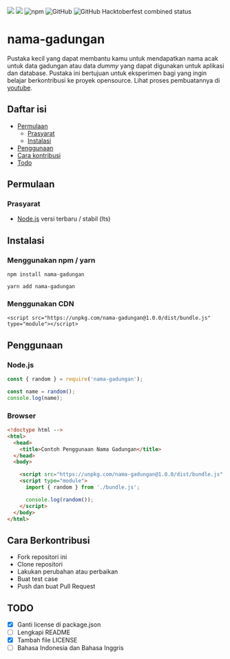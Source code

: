 <img src="https://img.shields.io/codecov/c/github/rizafahmi/nama-gadungan?style=flat-square" />  <img src="https://img.shields.io/github/repo-size/rizafahmi/nama-gadungan?style=flat-square" />  ![npm](https://img.shields.io/npm/dm/nama-gadungan?style=flat-square)  ![GitHub](https://img.shields.io/github/license/rizafahmi/nama-gadungan?style=flat-square)  ![GitHub Hacktoberfest combined status](https://img.shields.io/github/hacktoberfest/2020/rizafahmi/nama-gadungan?style=flat-square)

# nama-gadungan

Pustaka kecil yang dapat membantu kamu untuk mendapatkan nama acak untuk data gadungan atau data _dummy_ yang dapat digunakan untuk aplikasi dan database. Pustaka ini bertujuan untuk eksperimen bagi yang ingin belajar berkontribusi ke proyek opensource. Lihat proses pembuatannya di [youtube](https://www.youtube.com/playlist?list=PLTY2nW4jwtG_5wjvX1hFqgRe_QbcLVsWS).

## Daftar isi

* [Permulaan](#permulaan)
  * [Prasyarat](#prasyarat)
  * [Instalasi](#instalasi)
* [Penggunaan](#penggunaan)
* [Cara kontribusi](#cara-berkontribusi)
* [Todo](#todo)

## Permulaan
### Prasyarat
* [Node.js](https://nodejs.org) versi terbaru / stabil (lts)
 ## Instalasi
 ### Menggunakan npm / yarn
```
npm install nama-gadungan
```
```
yarn add nama-gadungan
```
### Menggunakan CDN

```
<script src="https://unpkg.com/nama-gadungan@1.0.0/dist/bundle.js" type="module"></script>
```
## Penggunaan

### Node.js
```javascript
const { random } = require('nama-gadungan');

const name = random();
console.log(name);
```

### Browser

```html
<!doctype html -->
<html>
  <head>
    <title>Contoh Penggunaan Nama Gadungan</title>
  </head>
  <body>

    <script src="https://unpkg.com/nama-gadungan@1.0.0/dist/bundle.js" type="module"></script>
    <script type="module">
      import { random } from './bundle.js';

      console.log(random());
    </script>
  </body>
</html>
```

## Cara Berkontribusi

* Fork repositori ini
* Clone repositori
* Lakukan perubahan atau perbaikan
* Buat test case
* Push dan buat Pull Request

## TODO
- [x] Ganti license di package.json
- [ ] Lengkapi README
- [x] Tambah file LICENSE
- [ ] Bahasa Indonesia dan Bahasa Inggris
